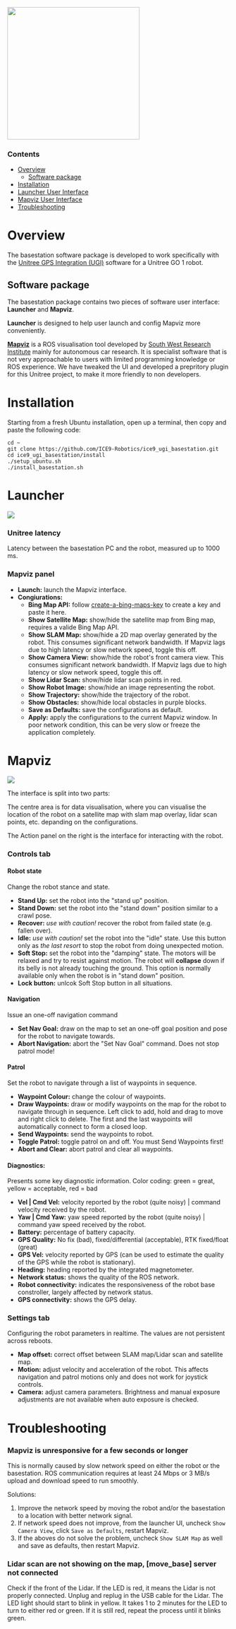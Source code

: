 [<img src="doc/ice9_logo_full.png" height="300"/>](doc/ice9_logo_full.png)

### Contents
- [Overview](#overview)
    - [Software package](#software-package)
- [Installation](#installation)
- [Launcher User Interface](#launcher)
- [Mapviz User Interface](#mapviz)
- [Troubleshooting](#troubleshooting)

# Overview
The basestation software package is developed to work specifically with the [Unitree GPS Integration (UGI)](https://github.com/ICE9-Robotics/ice9_ugi) software for a Unitree GO 1 robot.

## Software package
The basestation package contains two pieces of software user interface: **Launcher** and **Mapviz**.

**Launcher** is designed to help user launch and config Mapviz more conveniently.

[**Mapviz**](https://swri-robotics.github.io/mapviz/) is a ROS visualisation tool developed by [South West Research Institute](https://www.swri.org/industries/industrial-robotics-automation) mainly for autonomous car research. It is specialist software that is not very approachable to users with limited programming knowledge or ROS experience. We have tweaked the UI and developed a prepritory plugin for this Unitree project, to make it more friendly to non developers.

# Installation
Starting from a fresh Ubuntu installation, open up a terminal, then copy and paste the following code:
```
cd ~
git clone https://github.com/ICE9-Robotics/ice9_ugi_basestation.git
cd ice9_ugi_basestation/install
./setup_ubuntu.sh
./install_basestation.sh
```

# Launcher

[<img src="doc/launcher_ui.png"/>](doc/launcher_ui.png)

### Unitree latency
Latency between the basestation PC and the robot, measured up to 1000 ms.

### Mapviz panel
- **Launch:** launch the Mapviz interface.
- **Congiurations:**
    - **Bing Map API:** follow [create-a-bing-maps-key](https://www.microsoft.com/en-us/maps/bing-maps/create-a-bing-maps-key) to create a key and paste it here.
    - **Show Satellite Map:** show/hide the satellite map from Bing map, requires a valide Bing Map API.
    - **Show SLAM Map:** show/hide a 2D map overlay generated by the robot. This consumes significant network bandwidth. If Mapviz lags due to high latency or slow network speed, toggle this off.
    - **Show Camera View:** show/hide the robot's front camera view. This consumes significant network bandwidth. If Mapviz lags due to high latency or slow network speed, toggle this off.
    - **Show Lidar Scan:** show/hide lidar scan points in red.
    - **Show Robot Image:** show/hide an image representing the robot.
    - **Show Trajectory:** show/hide the trajectory of the robot.
    - **Show Obstacles:** show/hide local obstacles in purple blocks.
    - **Save as Defaults:** save the configurations as default.
    - **Apply:** apply the configurations to the current Mapviz window. In poor network condition, this can be very slow or freeze the application completely.

# Mapviz

[<img src="doc/mapviz_ui.png"/>](doc/mapviz_ui.png)

The interface is split into two parts:

The centre area is for data visualisation, where you can visualise the location of the robot on a satellite map with slam map overlay, lidar scan points, etc. depanding on the configurations.

The Action panel on the right is the interface for interacting with the robot.

### Controls tab
#### Robot state
Change the robot stance and state.

- **Stand Up:** set the robot into the "stand up" position.
- **Stand Down:** set the robot into the "stand down" position similar to a crawl pose.
- **Recover:** *use with caution!* recover the robot from failed state (e.g. fallen over).
- **Idle:** *use with caution!* set the robot into the "idle" state. Use this button only as *the last resort* to stop the robot from doing unexpected motion.
- **Soft Stop:** set the robot into the "damping" state. The motors will be relaxed and try to resist against motion. The robot will **collapse** down if its belly is not already touching the ground. This option is normally available only when the robot is in "stand down" position.
- **Lock button:** unlcok Soft Stop button in all situations.

#### Navigation
Issue an one-off navigation command

- **Set Nav Goal:** draw on the map to set an one-off goal position and pose for the robot to navigate towards.
- **Abort Navigation:** abort the "Set Nav Goal" command. Does not stop patrol mode!

#### Patrol
Set the robot to navigate through a list of waypoints in sequence.

- **Waypoint Colour:** change the colour of waypoints.
- **Draw Waypoints:** draw or modify waypoints on the map for the robot to navigate through in sequence. Left click to add, hold and drag to move and right click to delete. The first and the last waypoints will automatically connect to form a closed loop.
- **Send Waypoints:** send the waypoints to robot.
- **Toggle Patrol:** toggle patrol on and off. You must Send Waypoints first!
- **Abort and Clear:** abort patrol and clear all waypoints.

#### Diagnostics:
Presents some key diagnostic information. Color coding: green = great, yellow = acceptable, red = bad
- **Vel | Cmd Vel:** velocity reported by the robot (quite noisy) | command velocity received by the robot.
- **Yaw | Cmd Yaw:** yaw speed reported by the robot (quite noisy) | command yaw speed received by the robot.
- **Battery:** percentage of battery capacity.
- **GPS Quality:** No fix (bad), fixed/differential (acceptable), RTK fixed/float (great)
- **GPS Vel:** velocity reported by GPS (can be used to estimate the quality of the GPS while the robot is stationary).
- **Heading:** heading reported by the integrated magnetometer.
- **Network status:** shows the quality of the ROS network.
- **Robot connectivity:** indicates the responsiveness of the robot base constroller, largely affected by network status.
- **GPS connectivity:** shows the GPS delay.

### Settings tab
Configuring the robot parameters in realtime. The values are not persistent across reboots.

- **Map offset:** correct offset between SLAM map/Lidar scan and satellite map.
- **Motion:** adjust velocity and acceleration of the robot. This affects navigation and patrol motions only and does not work for joystick controls.
- **Camera:** adjust camera parameters. Brightness and manual exposure adjustments are not available when auto exposure is checked.

# Troubleshooting
### Mapviz is unresponsive for a few seconds or longer
This is normally caused by slow network speed on either the robot or the basestation. ROS communication requires at least 24 Mbps or 3 MB/s upload and download speed to run smoothly. 

Solutions:
1. Improve the network speed by moving the robot and/or the basestation to a location with better network signal.
2. If network speed does not improve, from the launcher UI, uncheck `Show Camera View`, click `Save as Defaults`, restart Mapviz. 
3. If the aboves do not solve the problem, uncheck `Show SLAM Map` as well and save as defaults, then restart Mapviz.

### Lidar scan are not showing on the map, [move_base] server not connected
Check if the front of the Lidar. If the LED is red, it means the Lidar is not properly connected. Unplug and replug in the USB cable for the Lidar. The LED light should start to blink in yellow. It takes 1 to 2 minutes for the LED to turn to either red or green. If it is still red, repeat the process until it blinks green.